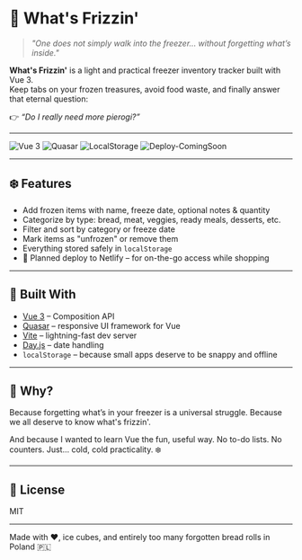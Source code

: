 # 🧊 What's Frizzin'

> *"One does not simply walk into the freezer... without forgetting what’s inside."*

**What's Frizzin'** is a light and practical freezer inventory tracker built with Vue 3.  
Keep tabs on your frozen treasures, avoid food waste, and finally answer that eternal question:

👉 *“Do I really need more pierogi?”*

---

![Vue 3](https://img.shields.io/badge/vue-3.x-brightgreen?logo=vue.js)
![Quasar](https://img.shields.io/badge/ui-quasar-1976d2?logo=quasar)
![LocalStorage](https://img.shields.io/badge/storage-localStorage-blue)
![Deploy-ComingSoon](https://img.shields.io/badge/deploy-netlify-lightgrey?logo=netlify)

---

## ❄️ Features

- Add frozen items with name, freeze date, optional notes & quantity
- Categorize by type: bread, meat, veggies, ready meals, desserts, etc.
- Filter and sort by category or freeze date
- Mark items as "unfrozen" or remove them
- Everything stored safely in `localStorage`
- 🚀 Planned deploy to Netlify – for on-the-go access while shopping

---

## 🧰 Built With

- [Vue 3](https://vuejs.org/) – Composition API
- [Quasar](https://quasar.dev/) – responsive UI framework for Vue
- [Vite](https://vitejs.dev/) – lightning-fast dev server
- [Day.js](https://day.js.org/) – date handling
- `localStorage` – because small apps deserve to be snappy and offline

---

## 🧊 Why?
Because forgetting what’s in your freezer is a universal struggle.
Because we all deserve to know what's frizzin'.

And because I wanted to learn Vue the fun, useful way.
No to-do lists. No counters. Just... cold, cold practicality. ❄️

---

## 📜 License
MIT

---

Made with ❤️, ice cubes, and entirely too many forgotten bread rolls in Poland 🇵🇱